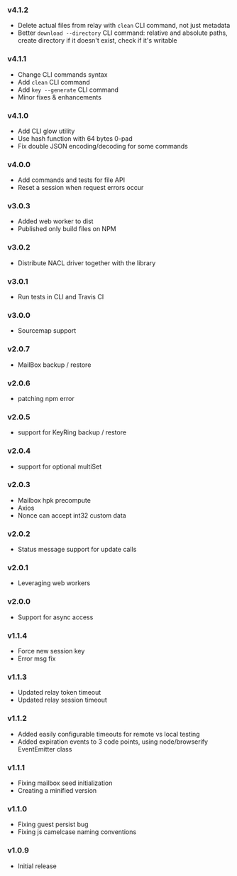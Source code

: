 ### v4.1.2

* Delete actual files from relay with `clean` CLI command, not just metadata
* Better `download --directory` CLI command: relative and absolute paths, create directory if it doesn't exist, check if it's writable

### v4.1.1

* Change CLI commands syntax
* Add `clean` CLI command
* Add `key --generate` CLI command
* Minor fixes & enhancements

### v4.1.0

* Add CLI glow utility
* Use hash function with 64 bytes 0-pad
* Fix double JSON encoding/decoding for some commands

### v4.0.0

* Add commands and tests for file API
* Reset a session when request errors occur

### v3.0.3

* Added web worker to dist
* Published only build files on NPM

### v3.0.2

* Distribute NACL driver together with the library

### v3.0.1

* Run tests in CLI and Travis CI

### v3.0.0

* Sourcemap support 

### v2.0.7

* MailBox backup / restore

### v2.0.6

* patching npm error

### v2.0.5

* support for KeyRing backup / restore

### v2.0.4

* support for optional multiSet

### v2.0.3

* Mailbox hpk precompute
* Axios
* Nonce can accept int32 custom data

### v2.0.2

* Status message support for update calls

### v2.0.1

* Leveraging web workers

### v2.0.0

* Support for async access

### v1.1.4

* Force new session key
* Error msg fix

### v1.1.3

* Updated relay token timeout
* Updated relay session timeout

### v1.1.2

* Added easily configurable timeouts for remote vs local testing
* Added expiration events to 3 code points, using node/browserify EventEmitter class

### v1.1.1

* Fixing mailbox seed initialization
* Creating a minified version  

### v1.1.0

* Fixing guest persist bug
* Fixing js camelcase naming conventions


### v1.0.9

* Initial release
